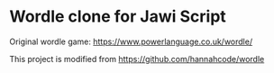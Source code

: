 # Wordle clone for Jawi Script



Original wordle game: https://www.powerlanguage.co.uk/wordle/



This project is modified from https://github.com/hannahcode/wordle

